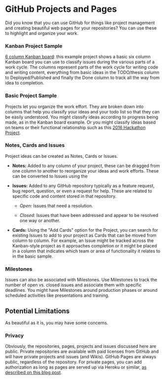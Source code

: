 # GitHub Projects and Pages
Did you know that you can use GitHub for things like project management and creating beautiful web pages for your repositories? You can use these to highlight and organize your work.

### Kanban Project Sample
[6 column Kanban board](https://github.com/snugsfbay/Test/projects/1): this example project shows a basic six column Kanban board you can use to classify issues during the various parts of a work cycle. The columns represent parts of the work cycle for writing code and writing content, everything from basic ideas in the TODO/thesis column to Deployed/Published and finally the Done column to track all the way from idea to completion.

### Basic Project Sample
Projects let you organize the work effort. They are broken down into columns that help you classify your ideas and your todo list so that they can be easily understood.  You might classify ideas according to progress being made, as in the Kanban board example.  Or you might classify ideas based on teams or their functional relationship such as this [2016 Hackathon Project](https://github.com/orgs/StrideforceHub/projects/1).

### Notes, Cards and Issues
Project ideas can be created as Notes, Cards or Issues.

* **Notes:** Added to any column of your project, these can be dragged from one column to another to reorganize your ideas and work efforts. These can be converted to Issues using the 

* **Issues:** Added to any GitHub repository typically as a feature request, bug report, question, or even a request for help. These are related to specific code and content stored in that repository. 

  - *Open:* Issues that need a resolution.
  
  - *Closed:* Issues that have been addressed and appear to be resolved one way or another.
  
* **Cards:** Using the "Add Cards" option for the Project, you can search for existing Issues to add to your project as Cards that can be moved from column to column. For example, an Issue might be tracked across the Kanban-style project as it approaches completion or it might be placed in a column that indicates which team or area of functionality it relates to in the basic sample. 

### Milestones
Issues can also be associated with Milestones. Use Milestones to track the number of open vs. closed issues and associate them with specific deadlines. You might have Milestones around production phases or around scheduled activities like presentations and training.


## Potential Limitations
As beautiful as it is, you may have some concerns.

### Privacy
Obviously, the repositories, pages, projects and issues discussed here are public. Private repositories are available with paid licenses from GitHub and will have private projects and issues (and Wikis). GitHub Pages are always public, regardless of the repository. For private pages, you can add authorization as long as pages are served up via Heroku or similar, [as described on this blog post](http://www.alexandrejoseph.com/blog/2015-03-11-restricted-github-pages.html). 
